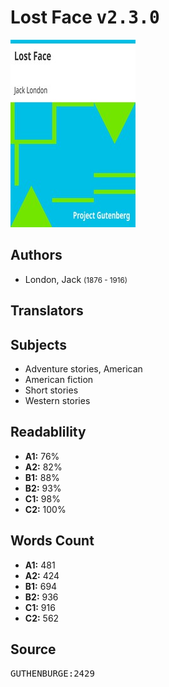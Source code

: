 # Lost Face <kbd>v2.3.0</kbd>

![](./cover.medium.jpg "")

## Authors


 - London, Jack <small>(1876 - 1916)</small>

## Translators



## Subjects


 - Adventure stories, American
 - American fiction
 - Short stories
 - Western stories

## Readablility


 - **A1:** 76%
 - **A2:** 82%
 - **B1:** 88%
 - **B2:** 93%
 - **C1:** 98%
 - **C2:** 100%

## Words Count


 - **A1:** 481
 - **A2:** 424
 - **B1:** 694
 - **B2:** 936
 - **C1:** 916
 - **C2:** 562

## Source


<kbd>GUTHENBURGE:2429</kbd>
